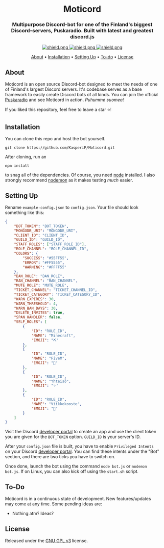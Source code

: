 <h1 align="center">
  <br>
  Moticord
</h1>

<h3 align=center>Multipurpose Discord-bot for one of the Finland's biggest Discord-servers, Puskaradio. Built with latest and greatest <a href=https://github.com/discordjs/discord.js>discord.js</a></h3>

<div align=center>

  <a href="https://discord.com/invite/Eggb2w7">
    <img src="https://discordapp.com/api/guilds/162669821312368640/widget.png?style=shield" alt="shield.png">
  </a>

  <a href="https://github.com/discordjs">
    <img src="https://img.shields.io/badge/discord.js-v13.5.0-blue.svg?logo=npm" alt="shield.png">
  </a>

  <a href="https://github.com/KasperiP/Moticord/blob/develop/LICENSE">
    <img src="https://img.shields.io/badge/license-GNU%20GPL%20v3-green" alt="shield.png">
  </a>

</div>

<p align="center">
  <a href="#about">About</a>
  •
  <a href="#installation">Installation</a>
  •
  <a href="#setting-up">Setting Up</a>
  •
    <a href="#to-do">To-do</a>
  •
  <a href="#license">License</a>

## About

Moticord is an open source Discord-bot designed to meet the needs of one of Finland's largest Discord servers. It's codebase serves as a base framework to easily create Discord bots of all kinds. You can join the official [Puskaradio](https://discord.com/invite/Eggb2w7) and see Moticord in action. _Puhumme suomea_!

If you liked this repository, feel free to leave a star ⭐!

## Installation

You can clone this repo and host the bot yourself.

```
git clone https://github.com/KasperiP/Moticord.git
```

After cloning, run an

```
npm install
```

to snag all of the dependencies. Of course, you need [node](https://nodejs.org/en/) installed. I also strongly recommend [nodemon](https://www.npmjs.com/package/nodemon) as it makes testing _much_ easier.

## Setting Up

Rename `example-config.json` to `config.json`. Your file should look something like this:

```json
{
    "BOT_TOKEN": "BOT_TOKEN",
    "MONGODB_URI": "MONGODB_URI",
    "CLIENT_ID": "CLIENT_ID",
    "GUILD_ID": "GUILD_ID",
    "STAFF_ROLES": ["STAFF_ROLE_ID"],
    "ROLE_CHANNEL": "ROLE_CHANNEL_ID",
    "COLORS": {
        "SUCCESS": "#55FF55",
        "ERROR": "#FF5555",
        "WARNING": "#FFFF55"
    },
    "BAN_ROLE": "BAN_ROLE",
    "BAN_CHANNEL": "BAN_CHANNEL",
    "MUTE_ROLE": "MUTE_ROLE",
    "TICKET_CHANNEL": "TICKET_CHANNEL_ID",
    "TICKET_CATEGORY": "TICKET_CATEGORY_ID",
    "WARN_EXPIRES": 30,
    "WARN_THRESHOLD": 4,
    "WARN_BAN_DAYS": 30,
    "DELETE_INVITES": true,
    "SPAN_HANDLER": false,
    "SELF_ROLES": [
        {
            "ID": "ROLE_ID",
            "NAME": "Minecraft",
            "EMOJI": "⛏"
        },
        {
            "ID": "ROLE_ID",
            "NAME": "FiveM",
            "EMOJI": "👮"
        },
        {
            "ID": "ROLE_ID",
            "NAME": "Yhteisö",
            "EMOJI": "✨"
        },
        {
            "ID": "ROLE_ID",
            "NAME": "Viikkokooste",
            "EMOJI": "👥"
        }
    ]
}
```

Visit the Discord [developer portal](https://discordapp.com/developers/applications/) to create an app and use the client token you are given for the `BOT_TOKEN` option. `GUILD_ID` is your server's ID.

After your `config.json` file is built, you have to enable `Privileged Intents` on your Discord [developer portal](https://discordapp.com/developers/applications/). You can find these intents under the "Bot" section, and there are two ticks you have to switch on.

Once done, launch the bot using the command `node bot.js` or `nodemon bot.js`. If on Linux, you can also kick off using the `start.sh` script.

## To-Do

Moticord is in a continuous state of development. New features/updates may come at any time. Some pending ideas are:

-   Nothing atm? Ideas?

## License

Released under the [GNU GPL v3](https://www.gnu.org/licenses/gpl-3.0.en.html) license.

